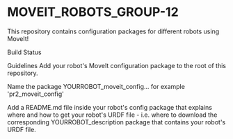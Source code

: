 # MOVEIT_ROBOTS_GROUP-12

This repository contains configuration packages for different robots using MoveIt!

Build Status

Guidelines
Add your robot's MoveIt configuration package to the root of this repository.

Name the package YOURROBOT_moveit_config... for example 'pr2_moveit_config'

Add a README.md file inside your robot's config package that explains where and how to get your robot's URDF file - i.e. where to download the corresponding YOURROBOT_description package that contains your robot's URDF file.
